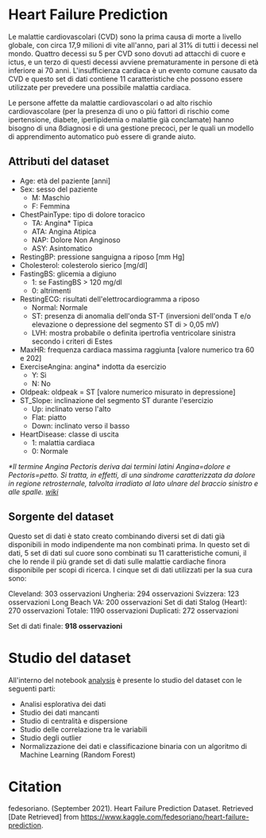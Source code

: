# Heart Failure Prediction

Le malattie cardiovascolari (CVD) sono la prima causa di morte a livello globale, con circa 17,9 milioni di vite all'anno, pari al 31% di tutti i decessi nel mondo. Quattro decessi su 5 per CVD sono dovuti ad attacchi di cuore e ictus, e un terzo di questi decessi avviene prematuramente in persone di età inferiore ai 70 anni. L'insufficienza cardiaca è un evento comune causato da CVD e questo set di dati contiene 11 caratteristiche che possono essere utilizzate per prevedere una possibile malattia cardiaca.

Le persone affette da malattie cardiovascolari o ad alto rischio cardiovascolare (per la presenza di uno o più fattori di rischio come ipertensione, diabete, iperlipidemia o malattie già conclamate) hanno bisogno di una ßdiagnosi e di una gestione precoci, per le quali un modello di apprendimento automatico può essere di grande aiuto.

## Attributi del dataset

- Age: età del paziente [anni]
- Sex: sesso del paziente 
    - M: Maschio
    - F: Femmina
- ChestPainType: tipo di dolore toracico 
    - TA: Angina* Tipica
    - ATA: Angina Atipica
    - NAP: Dolore Non Anginoso
    - ASY: Asintomatico
- RestingBP: pressione sanguigna a riposo [mm Hg]
- Cholesterol: colesterolo sierico [mg/dl]
- FastingBS: glicemia a digiuno 
    - 1: se FastingBS > 120 mg/dl
    - 0: altrimenti
- RestingECG: risultati dell'elettrocardiogramma a riposo 
    - Normal: Normale
    - ST: presenza di anomalia dell'onda ST-T (inversioni dell'onda T e/o elevazione o depressione del segmento ST di > 0,05 mV)
    - LVH: mostra probabile o definita ipertrofia ventricolare sinistra secondo i criteri di Estes
- MaxHR: frequenza cardiaca massima raggiunta [valore numerico tra 60 e 202]
- ExerciseAngina: angina* indotta da esercizio 
    - Y: Sì
    - N: No
- Oldpeak: oldpeak = ST [valore numerico misurato in depressione]
- ST_Slope: inclinazione del segmento ST durante l'esercizio 
    - Up: inclinato verso l'alto
    - Flat: piatto
    - Down: inclinato verso il basso
- HeartDisease: classe di uscita 
    - 1: malattia cardiaca
    - 0: Normale

_*Il termine Angina Pectoris deriva dai termini latini Angina=dolore e Pectoris=petto. Si tratta, in effetti, di una sindrome caratterizzata da dolore in regione retrosternale, talvolta irradiato al lato ulnare del braccio sinistro e alle spalle. [wiki](https://www.my-personaltrainer.it/cardiopatia-ischemica/angina.html)_

## Sorgente del dataset
Questo set di dati è stato creato combinando diversi set di dati già disponibili in modo indipendente ma non combinati prima. In questo set di dati, 5 set di dati sul cuore sono combinati su 11 caratteristiche comuni, il che lo rende il più grande set di dati sulle malattie cardiache finora disponibile per scopi di ricerca. I cinque set di dati utilizzati per la sua cura sono:

Cleveland: 303 osservazioni
Ungheria: 294 osservazioni
Svizzera: 123 osservazioni
Long Beach VA: 200 osservazioni
Set di dati Stalog (Heart): 270 osservazioni
Totale: 1190 osservazioni
Duplicati: 272 osservazioni

Set di dati finale: __918 osservazioni__

# Studio del dataset
All'interno del notebook [analysis](analysis.ipynb) è presente lo studio del dataset con le seguenti parti:
- Analisi esplorativa dei dati
- Studio dei dati mancanti
- Studio di centralità e dispersione
- Studio delle correlazione tra le variabili
- Studio degli outlier
- Normalizzazione dei dati e classificazione binaria con un algoritmo di Machine Learning (Random Forest)

# Citation
fedesoriano. (September 2021). Heart Failure Prediction Dataset. Retrieved [Date Retrieved] from https://www.kaggle.com/fedesoriano/heart-failure-prediction.